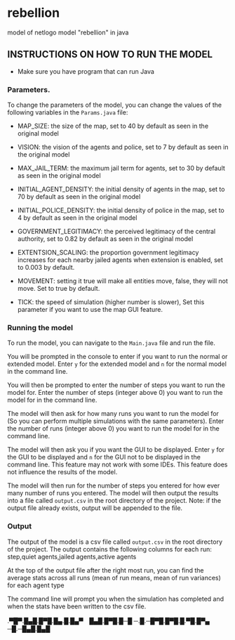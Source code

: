 # rebellion
model of netlogo model "rebellion" in java

## INSTRUCTIONS ON HOW TO RUN THE MODEL
- Make sure you have program that can run Java

### Parameters. 
To change the parameters of the model, you can change the values of the following variables in the `Params.java` file:

- MAP_SIZE: the size of the map, set to 40 by default as seen in the original model
- VISION: the vision of the agents and police, set to 7 by default as seen in the original model
- MAX_JAIL_TERM: the maximum jail term for agents, set to 30 by default as seen in the original model
- INITIAL_AGENT_DENSITY: the initial density of agents in the map, set to 70 by default as seen in the original model
- INITIAL_POLICE_DENSITY: the initial density of police in the map, set to 4 by default as seen in the original model
- GOVERNMENT_LEGITIMACY: the perceived legitimacy of the central authority, set to 0.82 by default as seen in the original model
- EXTENTSION_SCALING: the proportion government legitimacy increases for each nearby jailed agents when extension is enabled, set to 0.003 by default.
- MOVEMENT: setting it true will make all entities move, false, they will not move. Set to true by default.

- TICK: the speed of simulation (higher number is slower), Set this parameter if you want to use the map GUI feature.

### Running the model
To run the model, you can navigate to the `Main.java` file and run the file.

You will be prompted in the console to enter if you want to run the normal or extended model. Enter `y` for the extended model and `n` for the normal model in the command line.

You will then be prompted to enter the number of steps you want to run the model for. Enter the number of steps (integer above 0) you want to run the model for in the command line.

The model will then ask for how many runs you want to run the model for (So you can perform multiple simulations with the same parameters). Enter the number of runs (integer above 0) you want to run the model for in the command line.

The model will then ask you if you want the GUI to be displayed. Enter `y` for the GUI to be displayed and `n` for the GUI not to be displayed in the command line. This feature may not work with some IDEs. This feature does not influence the results of the model.

The model will then run for the number of steps you entered for how ever many number of runs you entered. The model will then output the results into a file called `output.csv` in the root directory of the project. Note: if the output file already exists, output will be appended to the file. 

### Output
The output of the model is a csv file called `output.csv` in the root directory of the project. The output contains the following columns for each run:
step,quiet agents,jailed agents,active agents

At the top of the output file after the right most run, you can find the average stats across all runs (mean of run means, mean of run variances) for each agent type

The command line will prompt you when the simulation has completed and when the stats have been written to the csv file.


.▀█▀.█▄█.█▀█.█▄.█.█▄▀　█▄█.█▀█.█─█
─.█.─█▀█.█▀█.█.▀█.█▀▄　─█.─█▄█.█▄█


